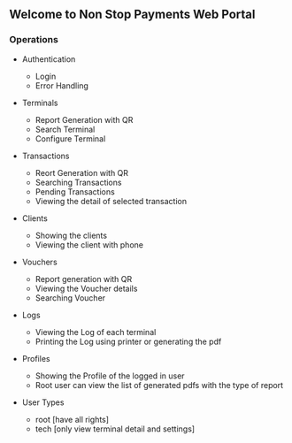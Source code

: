 ## Welcome to Non Stop Payments Web Portal



### Operations

- Authentication
  - Login
  - Error Handling
- Terminals
  - Report Generation with QR 
  - Search Terminal
  - Configure Terminal
- Transactions
  - Reort Generation with QR 
  - Searching Transactions
  - Pending Transactions
  - Viewing the detail of selected transaction
- Clients
  - Showing the clients 
  - Viewing the client with phone
- Vouchers
  - Report generation with QR
  - Viewing the Voucher details
  - Searching Voucher
- Logs
  - Viewing the Log of each terminal
  - Printing the Log using printer or generating the pdf
- Profiles
  - Showing the Profile of the logged in user
  - Root user can view the list of generated pdfs with the type of report

- User Types
  - root [have all rights]
  - tech [only view terminal detail and settings]


